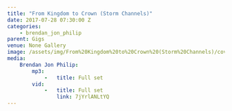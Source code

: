 ```yaml
---
title: "From Kingdom to Crown (Storm Channels)"
date: 2017-07-28 07:30:00 Z
categories:
    - brendan_jon_philip
parent: Gigs
venue: None Gallery
image: /assets/img/From%20Kingdom%20to%20Crown%20(Storm%20Channels)/cover.jpg
media:
    Brendan Jon Philip:
        mp3:
            -   title: Full set
        vid:
            -   title: Full set
                link: 7jYrlANLtYQ
---
```


